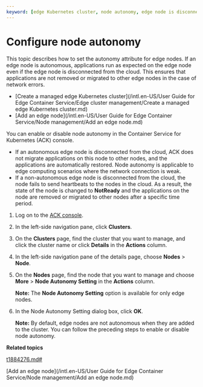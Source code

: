 ```yaml
---
keyword: [edge Kubernetes cluster, node autonomy, edge node is disconnected from the cloud]
---
```


# Configure node autonomy

This topic describes how to set the autonomy attribute for edge nodes. If an edge node is autonomous, applications run as expected on the edge node even if the edge node is disconnected from the cloud. This ensures that applications are not removed or migrated to other edge nodes in the case of network errors.

-   [Create a managed edge Kubernetes cluster](/intl.en-US/User Guide for Edge Container Service/Edge cluster management/Create a managed edge Kubernetes cluster.md)
-   [Add an edge node](/intl.en-US/User Guide for Edge Container Service/Node management/Add an edge node.md)

You can enable or disable node autonomy in the Container Service for Kubernetes \(ACK\) console.

-   If an autonomous edge node is disconnected from the cloud, ACK does not migrate applications on this node to other nodes, and the applications are automatically restored. Node autonomy is applicable to edge computing scenarios where the network connection is weak.
-   If a non-autonomous edge node is disconnected from the cloud, the node fails to send heartbeats to the nodes in the cloud. As a result, the state of the node is changed to **NotReady** and the applications on the node are removed or migrated to other nodes after a specific time period.

1.  Log on to the [ACK console](https://cs.console.aliyun.com).

2.  In the left-side navigation pane, click **Clusters**.

3.  On the **Clusters** page, find the cluster that you want to manage, and click the cluster name or click **Details** in the **Actions** column.

4.  In the left-side navigation pane of the details page, choose **Nodes** \> **Node**.

5.  On the **Nodes** page, find the node that you want to manage and choose **More** \> **Node Autonomy Setting** in the **Actions** column.

    **Note:** The **Node Autonomy Setting** option is available for only edge nodes.

6.  In the Node Autonomy Setting dialog box, click **OK**.

    **Note:** By default, edge nodes are not autonomous when they are added to the cluster. You can follow the preceding steps to enable or disable node autonomy.


**Related topics**  


[t1884276.md\#](t1884276.md#)

[Add an edge node](/intl.en-US/User Guide for Edge Container Service/Node management/Add an edge node.md)

